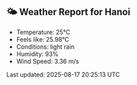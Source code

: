 <!-- WEATHER-START -->
## 🌤 Weather Report for Hanoi

- Temperature: 25°C
- Feels like: 25.98°C
- Conditions: light rain
- Humidity: 93%
- Wind Speed: 3.36 m/s

Last updated: 2025-08-17 20:25:13 UTC
<!-- WEATHER-END -->
